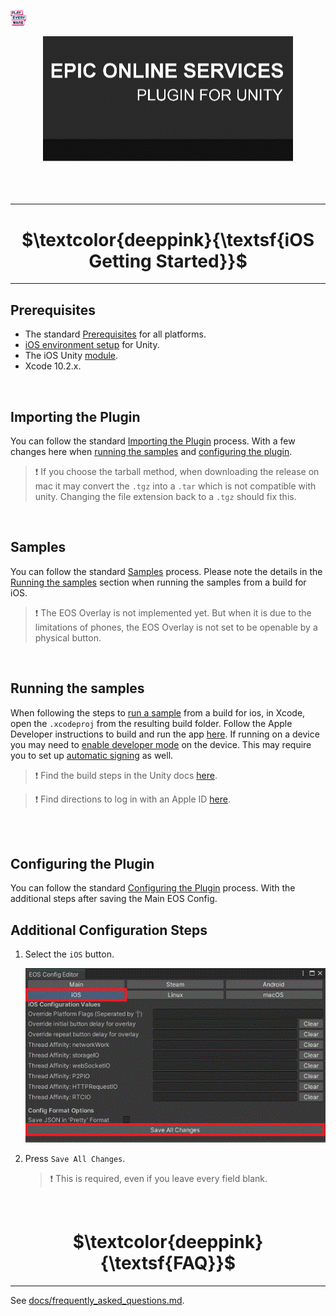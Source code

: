 <a href="/readme.md"><img src="/docs/images/PlayEveryWareLogo.gif" alt="Lobby Screenshot" width="5%"/></a>

<div align="center"> <img src="/docs/images/EOSPluginImage.gif" alt="Epic Online Services Plugin for Unity" /> </div>
<br /><br /><br />

---



# <div align="center">$\textcolor{deeppink}{\textsf{iOS Getting Started}}$</div> <a name="getting-started" />
---

## Prerequisites


* The standard <a href="/readme.md#prerequisites">Prerequisites</a> for all platforms.
* <a href="https://docs.unity3d.com/2021.3/Documentation/Manual/ios-environment-setup.html">iOS environment setup</a> for Unity.
* The iOS Unity <a href="https://docs.unity3d.com/hub/manual/AddModules.html">module</a>.
* Xcode 10.2.x.

<br />

## Importing the Plugin


You can follow the standard <a href="/readme.md#importing-the-plugin">Importing the Plugin</a> process. With a few changes here when <a href="#running-the-samples">running the samples</a> and <a href="#configuring-the-plugin">configuring the plugin</a>.
> :heavy_exclamation_mark: If you choose the tarball method, when downloading the release on mac it may convert the ```.tgz``` into a ```.tar``` which is not compatible with unity. Changing the file extension back to a ```.tgz``` should fix this.

<br />

## Samples

You can follow the standard <a href="/readme.md#samples">Samples</a> process. Please note the details in the <a href="#running-the-samples">Running the samples</a> section when running the samples from a build for iOS.
> :heavy_exclamation_mark: The EOS Overlay is not implemented yet. But when it is due to the limitations of phones, the EOS Overlay is not set to be openable by a physical button.

<br />

## Running the samples

When following the steps to <a href="/readme.md#running-the-samples">run a sample</a> from a build for ios, in Xcode, open the ```.xcodeproj``` from the resulting build folder. Follow the Apple Developer instructions to build and run the app <a href="https://developer.apple.com/documentation/xcode/running-your-app-in-simulator-or-on-a-device">here</a>. If running on a device you may need to <a href="https://developer.apple.com/documentation/xcode/enabling-developer-mode-on-a-device">enable developer mode</a> on the device. This may require you to set up <a href="https://help.apple.com/xcode/mac/current/#/dev80cc24546">automatic signing</a> as well.
> :heavy_exclamation_mark: Find the build steps in the Unity docs <a href="https://docs.unity3d.com/2021.3/Documentation/Manual/iphone-BuildProcess.html">here</a>.

> :heavy_exclamation_mark: Find directions to log in with an Apple ID <a href="/docs/iOS/AppleIDLogin.md">here</a>.

<br />

<br />

## Configuring the Plugin

You can follow the standard <a href="/readme.md#configuring-the-plugin">Configuring the Plugin</a> process. With the additional steps after saving the Main EOS Config.


## Additional Configuration Steps <a name="configuration-steps" />

1. Select the ```iOS``` button.

    ![EOS Config UI](/docs/images/eosconfig_ui_ios.gif)

2. Press ```Save All Changes```.

      > :heavy_exclamation_mark: This is required, even if you leave every field blank.

<br />



# <div align="center">$\textcolor{deeppink}{\textsf{FAQ}}$</div> <a name="faq" />
---

See [docs/frequently_asked_questions.md](/docs/frequently_asked_questions.md).
